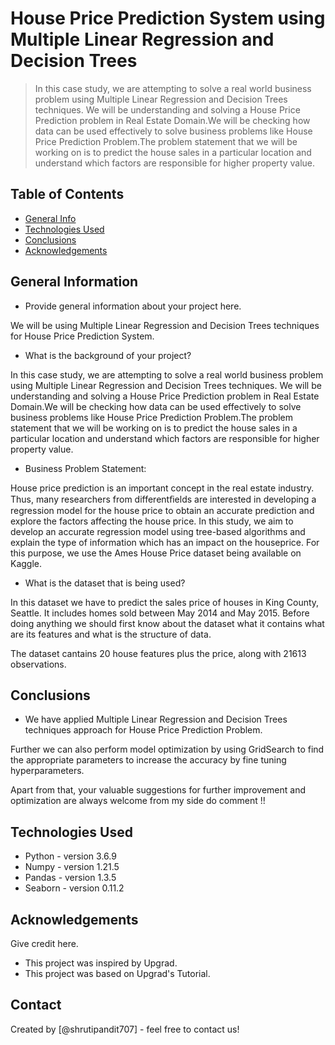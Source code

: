 # House Price Prediction System using Multiple Linear Regression and Decision Trees
> In this case study, we are attempting to solve a real world business problem using Multiple Linear Regression and Decision Trees techniques. We will be understanding and solving a House Price Prediction problem in Real Estate Domain.We will be checking how data can be used effectively to solve business problems like House Price Prediction Problem.The problem statement that we will be working on is to predict the house sales in a particular location and understand which factors are responsible for higher property value.

## Table of Contents
* [General Info](#general-information)
* [Technologies Used](#technologies-used)
* [Conclusions](#conclusions)
* [Acknowledgements](#acknowledgements)

<!-- You can include any other section that is pertinent to your problem -->

## General Information
- Provide general information about your project here.

We will be using Multiple Linear Regression and Decision Trees techniques for House Price Prediction System.

- What is the background of your project?

In this case study, we are attempting to solve a real world business problem using Multiple Linear Regression and Decision Trees techniques. We will be understanding and solving a House Price Prediction problem in Real Estate Domain.We will be checking how data can be used effectively to solve business problems like House Price Prediction Problem.The problem statement that we will be working on is to predict the house sales in a particular location and understand which factors are responsible for higher property value.


- Business Problem Statement:

House price prediction is an important concept in the real estate industry. Thus, many researchers from differentﬁelds are interested in developing a regression model for the house price to obtain an accurate prediction and explore the factors affecting the house price. In this study, we aim to develop an accurate regression model using tree-based algorithms and explain the type of information which has an impact on the houseprice. For this purpose, we use the Ames House Price dataset being available on Kaggle.

- What is the dataset that is being used?

In this dataset we have to predict the sales price of houses in King County, Seattle. It includes homes sold between May 2014 and May 2015. Before doing anything we should first know about the dataset what it contains what are its features and what is the structure of data.

The dataset cantains 20 house features plus the price, along with 21613 observations.

<!-- You don't have to answer all the questions - just the ones relevant to your project. -->

## Conclusions
- We have applied Multiple Linear Regression and Decision Trees techniques approach for House Price Prediction Problem.

Further we can also perform model optimization by using GridSearch to find the appropriate parameters to increase the accuracy by fine tuning hyperparameters.

Apart from that, your valuable suggestions for further improvement and optimization are always welcome from my side do comment !!

<!-- You don't have to answer all the questions - just the ones relevant to your project. -->


## Technologies Used
- Python - version 3.6.9
- Numpy - version 1.21.5
- Pandas - version 1.3.5
- Seaborn - version 0.11.2


<!-- As the libraries versions keep on changing, it is recommended to mention the version of library used in this project -->

## Acknowledgements
Give credit here.
- This project was inspired by Upgrad.
- This project was based on Upgrad's Tutorial.


## Contact
Created by [@shrutipandit707] - feel free to contact us!


<!-- Optional -->
<!-- ## License -->
<!-- This project is open source and available under the [... License](). -->

<!-- You don't have to include all sections - just the one's relevant to your project -->